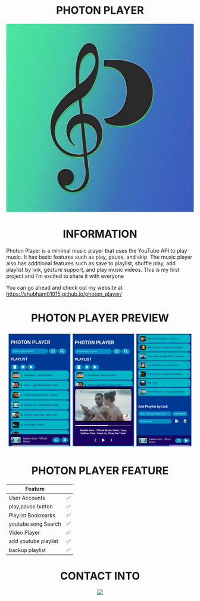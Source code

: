
<h1 align="center">
   PHOTON PLAYER 
</h1>

<p  height="150" align="center">
  <a href="https://shubham01015.github.io/photon_player/">
    <img src="image/songicon.jpg">
  </a>
</p>

<h1 align="center">
   INFORMATION
</h1>
Photon Player is a minimal music player that uses the YouTube API to play music. It has basic features such as play, pause, and skip. The music player also has additional features such as save to playlist, shuffle play, add playlist by link, gesture support, and play music videos. This is my first project and I’m excited to share it with everyone 

You can go ahead and check out my website at https://shubham01015.github.io/photon_player/

<h1 align="center">
   PHOTON PLAYER PREVIEW
</h1>
<p align="center">
  <a href="https://shubham01015.github.io/photon_player/">
    <img src="image/preview.jpg">
  </a>
</p>

<h1 align="center">
   PHOTON PLAYER FEATURE
</h1>

| Feature                |     |
| ---------------------- | --- |
| User Accounts          | ✅ |
| play,pause button      | ✅ |
| Playlist Bookmarks     | ✅ |
| youtube song Search    | ✅ |
| Video Player           | ✅ |
| add youtube playlist   | ✅ |
| backup playlist        | ✅ |


<h1 align="center">
  CONTACT INTO
</h1>

<p height="50" align="center">
  <a href="https://t.me/photon8617">
    <img src="image/50674.ico">
  </a>
</p>
